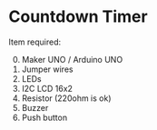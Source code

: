 # Countdown Timer

Item required:

0. Maker UNO / Arduino UNO
1. Jumper wires
2. LEDs
3. I2C LCD 16x2
4. Resistor (220ohm is ok)
5. Buzzer
6. Push button
